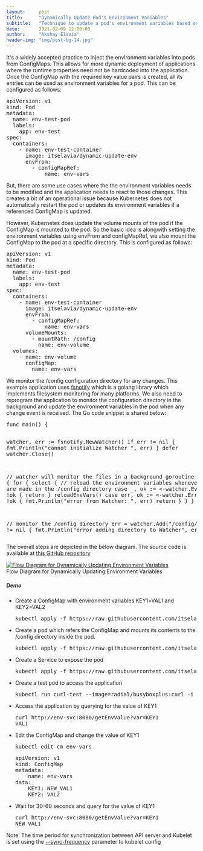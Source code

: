 ```yaml
---
layout:     post
title:      "Dynamically Update Pod's Environment Variables"
subtitle:   "Technique to update a pod's environment variables based on changes to the referenced ConfigMap"
date:       2021-02-09 12:00:00
author:     "Akshay Elavia"
header-img: "img/post-bg-14.jpg"
---
```


<p>
It's a widely accepted practice to inject the environment variables into pods from ConfigMaps. This allows for more dynamic deployment of applications where the runtime properties need not be hardcoded into the application. Once the ConfigMap with the required key value pairs is created, all its entries can be used as environment variables for a pod. This can be configured as follows: 
<?prettify?> </p>
<pre class="prettyprint">
apiVersion: v1
kind: Pod
metadata:
  name: env-test-pod
  labels:
    app: env-test
spec:
  containers:
    - name: env-test-container
      image: itselavia/dynamic-update-env
      envFrom:
        - configMapRef:
            name: env-vars
</pre>
<p>
But, there are some use cases where the the environment variables needs to be modified and the application needs to react to those changes. This creates a bit of an operational issue because Kubernetes does not automatically restart the pod or updates its environment variables if a referenced ConfigMap is updated.</p>
<p>
However, Kubernetes does update the volume mounts of the pod if the ConfigMap is mounted to the pod. So the basic idea is alongwith setting the environment variables using envFrom and configMapRef, we also mount the ConfigMap to the pod at a specific directory. This is configured as follows: 
<?prettify?> </p>
<pre class="prettyprint">
apiVersion: v1
kind: Pod
metadata:
  name: env-test-pod
  labels:
    app: env-test
spec:
  containers:
    - name: env-test-container
      image: itselavia/dynamic-update-env
      envFrom:
        - configMapRef:
            name: env-vars
      volumeMounts:
        - mountPath: /config
          name: env-volume
  volumes:
    - name: env-volume
      configMap:
        name: env-vars
</pre>

<p>
We monitor the /config configuration directory for any changes. This example application uses <a href="https://github.com/fsnotify/fsnotify" target="_blank">fsnotify</a> which is a golang library which implements filesystem monitoring for many platforms. We also need to reprogram the application to monitor the configuration directory in the background and update the environment variables in the pod when any change event is received. The Go code snippet is shared below:
<?prettify?> </p>
<pre class="prettyprint">
func main() {

  watcher, err := fsnotify.NewWatcher()
  if err != nil {
    fmt.Println("cannot initialize Watcher ", err)
  }
  defer watcher.Close()

  // watcher will monitor the files in a background goroutine
  go func() {
    for {
      select {
      // reload the environment variables whenever changes are made in the /config directory
      case _, ok := <-watcher.Events:
        if !ok {
          return
        }
        reloadEnvVars()
      case err, ok := <-watcher.Errors:
        if !ok {
          fmt.Println("error from Watcher: ", err)
          return
        }
      }
    }
  }()

  // monitor the /config directory
  err = watcher.Add("/config/")
  if err != nil {
    fmt.Println("error adding directory to Watcher", err)
  }
}
</pre>
<p>
The overall steps are depicted in the below diagram. The source code is available at <a href="https://github.com/itselavia/dynamic-update-configmap-env-vars" target="_blank">this GitHub repository</a>
</p>
<a href="#">
    <img src="{{ site.baseurl }}/img/flow-diagram.png" alt="Flow Diagram for Dynamically Updating Environment Variables" style="display: block;margin-left: auto;margin-right: auto;">
</a>
<span class="caption text-muted">Flow Diagram for Dynamically Updating Environment Variables</span>
<h5 class="section-heading">Demo</h5>
<ul>
<li>Create a ConfigMap with environment variables KEY1=VAL1 and KEY2=VAL2</li> 
<pre class="prettyprint">
kubectl apply -f https://raw.githubusercontent.com/itselavia/dynamic-update-configmap-env-vars/main/configmap.yaml
</pre>

<li>Create a pod which refers the ConfigMap and mounts its contents to the /config directory inside the pod.</li>
<pre class="prettyprint">
kubectl apply -f https://raw.githubusercontent.com/itselavia/dynamic-update-configmap-env-vars/main/pod.yaml
</pre>

<li>Create a Service to expose the pod</li> 
<pre class="prettyprint">
kubectl apply -f https://raw.githubusercontent.com/itselavia/dynamic-update-configmap-env-vars/main/service.yaml
</pre>

<li>Create a test pod to access the application</li> 
<pre class="prettyprint">
kubectl run curl-test --image=radial/busyboxplus:curl -i --tty --rm
</pre>

<li>Access the application by querying for the value of KEY1</li> 
<pre class="prettyprint">
curl http://env-svc:8080/getEnvValue?var=KEY1
VAL1
</pre>

<li>Edit the ConfigMap and change the value of KEY1</li> 
<pre class="prettyprint">
kubectl edit cm env-vars
</pre>
<pre class="prettyprint">
apiVersion: v1
kind: ConfigMap
metadata:
    name: env-vars
data:
    KEY1: NEW_VAL1
    KEY2: VAL2
</pre>

<li>Wait for 30-60 seconds and query for the value of KEY1</li> 
<pre class="prettyprint">
curl http://env-svc:8080/getEnvValue?var=KEY1
NEW_VAL1
</pre>
</ul>
<p>
Note: The time period for synchronization between API server and Kubelet is set using the <a href="https://github.com/kubernetes/kubernetes/blob/b2b8c1f18d1056db23c1cd377d6dc3dd4fb4dcc1/staging/src/k8s.io/kubelet/config/v1beta1/types.go#L105" target="_blank">--sync-frequency</a> parameter to kubelet config 
</p>